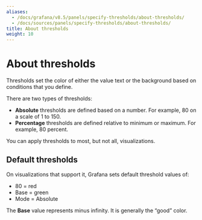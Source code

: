 ```yaml
---
aliases:
  - /docs/grafana/v8.5/panels/specify-thresholds/about-thresholds/
  - /docs/sources/panels/specify-thresholds/about-thresholds/
title: About thresholds
weight: 10
---
```


# About thresholds

Thresholds set the color of either the value text or the background based on conditions that you define.

There are two types of thresholds:

- **Absolute** thresholds are defined based on a number. For example, 80 on a scale of 1 to 150.
- **Percentage** thresholds are defined relative to minimum or maximum. For example, 80 percent.

You can apply thresholds to most, but not all, visualizations.

## Default thresholds

On visualizations that support it, Grafana sets default threshold values of:

- 80 = red
- Base = green
- Mode = Absolute

The **Base** value represents minus infinity. It is generally the “good” color.
